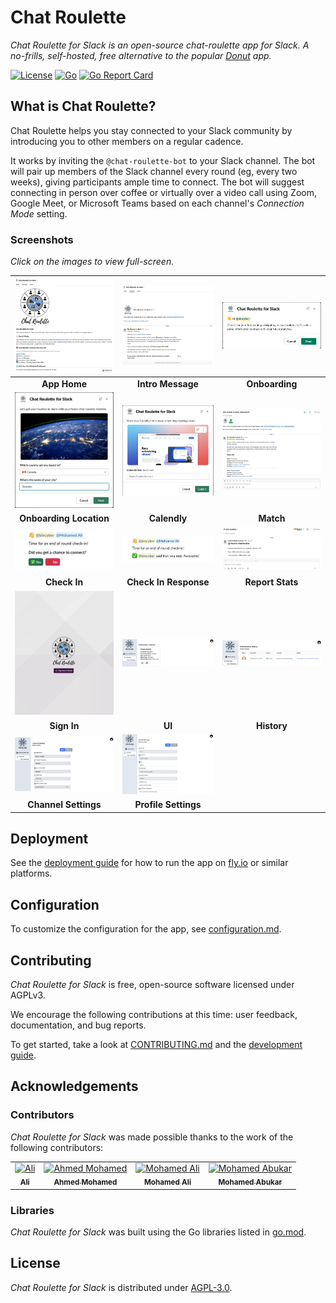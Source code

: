 # Chat Roulette

_Chat Roulette for Slack is an open-source chat-roulette app for Slack. A no-frills, self-hosted, free alternative to the popular [Donut](https://www.donut.com/) app._

[![License](https://img.shields.io/badge/License-AGPL-orange.svg)](https://www.gnu.org/licenses/agpl-3.0.en.html)
[![Go](https://img.shields.io/badge/Go-1.22-blue.svg)](#)
[![Go Report Card](https://img.shields.io/badge/go%20report-A%2B-brightgreen)](https://goreportcard.com/report/github.com/chat-roulettte/chat-roulette)


## What is Chat Roulette?

Chat Roulette helps you stay connected to your Slack community by introducing you to other members on a regular cadence.

It works by inviting the `@chat-roulette-bot` to your Slack channel. The bot will pair up members of the Slack channel every round (eg, every two weeks), giving participants ample time to connect. The bot will suggest connecting in person over coffee or virtually over a video call using Zoom, Google Meet, or Microsoft Teams based on each channel's _Connection Mode_ setting.

### Screenshots

*Click on the images to view full-screen.*


| ![App Home](./docs/images/screenshots/app-home.png) | ![Intro Message](./docs/images/screenshots/intro-message.png) | ![Onboarding](./docs/images/screenshots/onboarding.png) |
| :--------: | :---------: | :-----: |
| __App Home__ | __Intro Message__  | __Onboarding__ |
| ![Onboarding Location](./docs/images/screenshots/onboarding-location.png) | ![Calendly](./docs/images/screenshots/calendly.png) | ![Match](./docs/images/screenshots/match.png) |
| __Onboarding Location__ | __Calendly__ | __Match__ |
| ![Check In](./docs/images/screenshots/check-in.png) | ![Check In Response](./docs/images/screenshots/check-in-response.png) | ![Report Stats](./docs/images/screenshots/report-stats.png) |
| __Check In__ | __Check In Response__  | __Report Stats__ |
| ![Sign In](./docs/images/screenshots/sign-in.png) | ![UI](./docs/images/screenshots/ui.png) | ![History](./docs/images/screenshots/history.png) |
| __Sign In__ | __UI__  | __History__ |
| ![Channel Settings](./docs/images/screenshots/channel-settings.png) | ![Profile Settings](./docs/images/screenshots/profile-settings.png) | |
|  __Channel Settings__ | __Profile Settings__ |  |



## Deployment

See the [deployment guide](./docs/deployment.md) for how to run the app on [fly.io](https://fly.io/) or similar platforms.

## Configuration

To customize the configuration for the app, see [configuration.md](./docs/configuration.md).

## Contributing

_Chat Roulette for Slack_ is free, open-source software licensed under AGPLv3.

We encourage the following contributions at this time: user feedback, documentation, and bug reports.

To get started, take a look at [CONTRIBUTING.md](./CONTRIBUTING.md) and the [development guide](./docs/development.md).

## Acknowledgements

### Contributors

_Chat Roulette for Slack_ was made possible thanks to the work of the following contributors:

<table>
  <tbody>
    <tr>
      <td align="center"><a href="https://github.com/bincyber"><img src="https://avatars.githubusercontent.com/u/25866883?v=4?s=100" width="100px;" alt="Ali"/><br /><sub><b>Ali</b></td>
      <td align="center"><a href="https://github.com/AhmedARmohamed"><img src="https://avatars.githubusercontent.com/u/44018986?v=4?s=100" width="100px;" alt="Ahmed Mohamed"/><br /><sub><b>Ahmed Mohamed</b></td>
      <td align="center"><a href="https://github.com/Mohamed-C0DE"><img src="https://avatars.githubusercontent.com/u/60451644?v=4?s=100" width="100px;" alt="Mohamed Ali"/><br /><sub><b>Mohamed Ali</b></td>
      <td align="center"><a href="https://github.com/moabukar"><img src="https://avatars.githubusercontent.com/u/76791648?v=4?s=100" width="100px;" alt="Mohamed Abukar"/><br /><sub><b>Mohamed Abukar</b></td>
    </tr>
  </tbody>
</table>

### Libraries

_Chat Roulette for Slack_ was built using the Go libraries listed in [go.mod](go.mod).

## License

_Chat Roulette for Slack_ is distributed under [AGPL-3.0](LICENSE).
